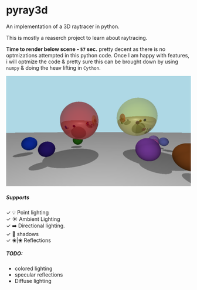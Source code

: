 # pyray3d
An implementation of a 3D raytracer in python.

This is mostly a reaserch project to learn about raytracing.    

**Time to render below scene -  `57` sec.** pretty decent as there is no optmizations attempted in this python code. Once I am happy with features, i will optmize the code & pretty sure this can be brought down by using `numpy` & doing the heav lifting in `Cython`.


![](./render.png)

##### Supports
 ✓ 💡 Point lighting 	      
 ✓ ☀️  Ambient Lighting       
 ✓ ➡️  Directional lighting.  
 ✓ 👥 shadows                
 ✓ ❀|❀ Reflections           

##### TODO:

* colored lighting
* specular reflections
* Diffuse lighting

